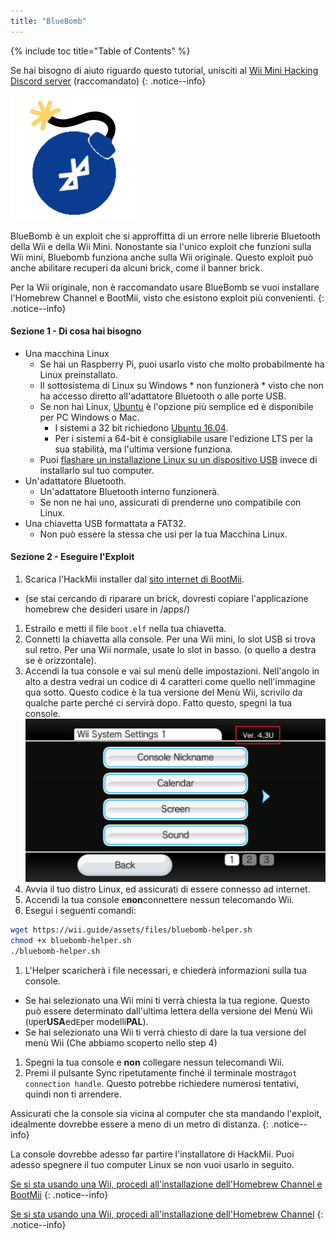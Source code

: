 ```yaml
---
title: "BlueBomb"
---
```


{% include toc title="Table of Contents" %}

Se hai bisogno di aiuto riguardo questo tutorial, unisciti al [Wii Mini Hacking Discord server](https://discord.gg/6ryxnkS) (raccomandato)
{: .notice--info}

![BlueBomb](/images/bluebomb.png)

BlueBomb è un exploit che si approffitta di un errore nelle librerie Bluetooth della Wii e della Wii Mini. Nonostante sia l'unico exploit che funzioni sulla Wii mini, Bluebomb funziona anche sulla Wii originale. Questo exploit può anche abilitare recuperi da alcuni brick, come il banner brick.

Per la Wii originale, non è raccomandato usare BlueBomb se vuoi installare l'Homebrew Channel e BootMii, visto che esistono exploit più convenienti.
{: .notice--info}

#### Sezione 1 - Di cosa hai bisogno
- Una macchina Linux
  - Se hai un Raspberry Pi, puoi usarlo visto che molto probabilmente ha Linux preinstallato.
  - Il sottosistema di Linux su Windows * non funzionerà * visto che non ha accesso diretto all'adattatore Bluetooth o alle porte USB.
  - Se non hai Linux, [ Ubuntu](https://ubuntu.com/download/desktop) è l'opzione più semplice ed è disponibile per PC Windows o Mac.
    - I sistemi a 32 bit richiedono [Ubuntu 16.04](http://releases.ubuntu.com/16.04/).
    - Per i sistemi a 64-bit è consigliabile usare l'edizione LTS per la sua stabilità, ma l'ultima versione funziona.
  - Puoi [flashare un installazione Linux su un dispositivo USB](https://ubuntu.com/tutorials/tutorial-create-a-usb-stick-on-windows#1-overview) invece di installarlo sul tuo computer.
- Un'adattatore Bluetooth.
  - Un'adattatore Bluetooth interno funzionerà.
  - Se non ne hai uno, assicurati di prenderne uno compatibile con Linux.
- Una chiavetta USB formattata a FAT32.
  - Non può essere la stessa che usi per la tua Macchina Linux.

#### Sezione 2 - Eseguire l'Exploit
1. Scarica l'HackMii installer dal [sito internet di BootMii](https://bootmii.org/download/).
- (se stai cercando di riparare un brick, dovresti copiare l'applicazione homebrew che desideri usare in /apps/)
1. Estrailo e metti il file `boot.elf` nella tua chiavetta.
1. Connetti la chiavetta alla console. Per una Wii mini, lo slot USB si trova sul retro. Per una Wii normale, usate lo slot in basso. (o quello a destra se è orizzontale).
1. Accendi la tua console e vai sul menù delle impostazioni. Nell'angolo in alto a destra vedrai un codice di 4 caratteri come quello nell'immagine qua sotto. Questo codice è la tua versione del Menù Wii, scrivilo da qualche parte perché ci servirà dopo. Fatto questo, spegni la tua console. ![Versione del Menù di Sistema](/images/Wii/SystemMenuVersion.png)
1. Avvia il tuo distro Linux, ed assicurati di essere connesso ad internet.
1. Accendi la tua console e**non**connettere nessun telecomando Wii.
1. Esegui i seguenti comandi:
```bash
wget https://wii.guide/assets/files/bluebomb-helper.sh
chmod +x bluebomb-helper.sh
./bluebomb-helper.sh
```
1. L'Helper scaricherà i file necessari, e chiederà informazioni sulla tua console.
  - Se hai selezionato una Wii mini ti verrà chiesta la tua regione. Questo può essere determinato dall'ultima lettera della versione del Menù Wii (`U`per**USA**ed`E`per modelli**PAL**).
  - Se hai selezionato una Wii ti verrà chiesto di dare la tua versione del menù Wii (Che abbiamo scoperto nello step 4)
1. Spegni la tua console e **non** collegare nessun telecomandi Wii.
1. Premi il pulsante Sync ripetutamente finché il terminale mostra`got connection handle`. Questo potrebbe richiedere numerosi tentativi, quindi non ti arrendere.

Assicurati che la console sia vicina al computer che sta mandando l'exploit, idealmente dovrebbe essere a meno di un metro di distanza.
{: .notice--info}

La console dovrebbe adesso far partire l'installatore di HackMii. Puoi adesso spegnere il tuo computer Linux se non vuoi usarlo in seguito.

[Se si sta usando una Wii, procedi all'installazione dell'Homebrew Channel e BootMii](hbc)
{: .notice--info}

[Se si sta usando una Wii, procedi all'installazione dell'Homebrew Channel](hbc-mini)
{: .notice--info}

